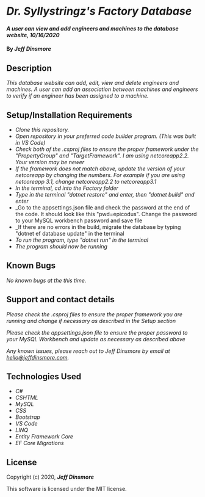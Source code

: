 # _Dr. Syllystringz's Factory Database_

#### _A user can view and add engineers and machines to the database website, 10/16/2020_

#### By _Jeff Dinsmore_

## Description

_This database website can add, edit, view and delete engineers and machines. A user can add an association between machines and engineers to verify if an engineer has been assigned to a machine._

## Setup/Installation Requirements

* _Clone this repository._
* _Open repository in your preferred code builder program. (This was built in VS Code)_
* _Check both of the .csproj files to ensure the proper framework under the "PropertyGroup" and "TargetFramework". I am using netcoreapp2.2. Your version may be newer_
* _If the framework does not match above, update the version of your netcoreapp by changing the numbers. For example if you are using netcoreapp 3.1, change netcoreapp2.2 to netcoreapp3.1_
* _In the terminal, cd into the Factory folder_
* _Type in the terminal "dotnet restore" and enter, then "dotnet build" and enter_
* _Go to the appsettings.json file and check the password at the end of the code. It should look like this "pwd=epicodus". Change the password to your MySQL workbench password and save file
* _If there are no errors in the build, migrate the database by typing "dotnet ef database update" in the terminal 
* _To run the program, type "dotnet run" in the terminal_
* _The program should now be running_

## Known Bugs

_No known bugs at the this time._

## Support and contact details

_Please check the .csproj files to ensure the proper framework you are running and change if necessary as described in the Setup section_

_Please check the appsettings.json file to ensure the proper password to your MySQL Workbench and update as necessary as described above_

_Any known issues, please reach out to Jeff Dinsmore by email at hello@jeffdinsmore.com._

## Technologies Used

* _C#_
* _CSHTML_
* _MySQL_
* _CSS_
* _Bootstrap_
* _VS Code_
* _LINQ_
* _Entity Framework Core_
* _EF Core Migrations_


## License

Copyright (c) 2020, **_Jeff Dinsmore_**

This software is licensed under the MIT license.